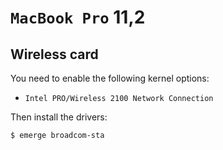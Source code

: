 # `MacBook Pro` 11,2

## Wireless card

You need to enable the following kernel options:

* `Intel PRO/Wireless 2100 Network Connection`

Then install the drivers:

```ShellSession
$ emerge broadcom-sta
```
